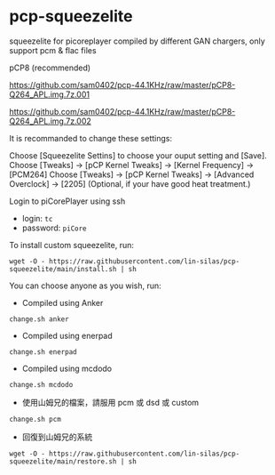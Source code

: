 # pcp-squeezelite
squeezelite for picoreplayer compiled by different GAN chargers, only support pcm & flac files

pCP8 (recommended)

https://github.com/sam0402/pcp-44.1KHz/raw/master/pCP8-Q264_APL.img.7z.001

https://github.com/sam0402/pcp-44.1KHz/raw/master/pCP8-Q264_APL.img.7z.002

It is recommanded to change these settings:

Choose [Squeezelite Settins] to choose your ouput setting and [Save].
Choose [Tweaks] -> [pCP Kernel Tweaks] -> [Kernel Frequency] -> [PCM264]
Choose [Tweaks] -> [pCP Kernel Tweaks] -> [Advanced Overclock] -> [2205] (Optional, if your have good heat treatment.)

Login to piCorePlayer using ssh

* login: `tc`
* password: `piCore`

To install custom squeezelite, run:

`wget -O - https://raw.githubusercontent.com/lin-silas/pcp-squeezelite/main/install.sh | sh`


You can choose anyone as you wish, run:

* Compiled using Anker

`change.sh anker`

* Compiled using enerpad

`change.sh enerpad`

* Compiled using mcdodo

`change.sh mcdodo`

* 使用山姆兄的檔案，請服用 pcm 或 dsd 或 custom

`change.sh pcm`

* 回復到山姆兄的系統

`wget -O - https://raw.githubusercontent.com/lin-silas/pcp-squeezelite/main/restore.sh | sh`
